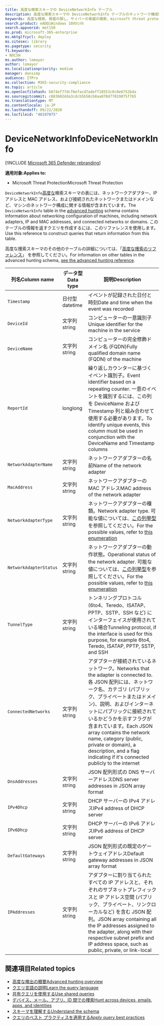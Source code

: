 ```yaml
---
title: 高度な検索スキーマの DeviceNetworkInfo テーブル
description: 高度な検索スキーマの DeviceNetworkInfo テーブルのネットワーク構成情報について説明します。
keywords: 高度な検索、脅威の探し、サイバーの脅威の検索、microsoft threat protection、microsoft 365、mtp、m365、search、query、テレメトリ、スキーマ参照、kusto、table、column、data type、description、machinenetworkinfo、DeviceNetworkInfo、device、machine、mac、ip、adapter、dns、dhcp、gateway、tunnel
search.product: eADQiWindows 10XVcnh
search.appverid: met150
ms.prod: microsoft-365-enterprise
ms.mktglfcycl: deploy
ms.sitesec: library
ms.pagetype: security
f1.keywords:
- NOCSH
ms.author: lomayor
author: lomayor
ms.localizationpriority: medium
manager: dansimp
audience: ITPro
ms.collection: M365-security-compliance
ms.topic: article
ms.openlocfilehash: b874ef77dcf6efacd7adeff18553c0c8e6752bda
ms.sourcegitcommit: c083602dda3cdcb5b58cb8aa070d77019075f765
ms.translationtype: MT
ms.contentlocale: ja-JP
ms.lasthandoff: 09/22/2020
ms.locfileid: "48197075"
---
```

# <a name="devicenetworkinfo"></a><span data-ttu-id="a3b64-104">DeviceNetworkInfo</span><span class="sxs-lookup"><span data-stu-id="a3b64-104">DeviceNetworkInfo</span></span>

[!INCLUDE [Microsoft 365 Defender rebranding](../includes/microsoft-defender.md)]


<span data-ttu-id="a3b64-105">**適用対象:**</span><span class="sxs-lookup"><span data-stu-id="a3b64-105">**Applies to:**</span></span>
- <span data-ttu-id="a3b64-106">Microsoft Threat Protection</span><span class="sxs-lookup"><span data-stu-id="a3b64-106">Microsoft Threat Protection</span></span>



<span data-ttu-id="a3b64-107">`DeviceNetworkInfo`[高度な](advanced-hunting-overview.md)検索スキーマの表には、ネットワークアダプター、IP アドレスと MAC アドレス、および接続されたネットワークまたはドメインなど、マシンのネットワーク構成に関する情報が含まれています。</span><span class="sxs-lookup"><span data-stu-id="a3b64-107">The `DeviceNetworkInfo` table in the [advanced hunting](advanced-hunting-overview.md) schema contains information about networking configuration of machines, including network adapters, IP and MAC addresses, and connected networks or domains.</span></span> <span data-ttu-id="a3b64-108">このテーブルの情報を返すクエリを作成するには、このリファレンスを使用します。</span><span class="sxs-lookup"><span data-stu-id="a3b64-108">Use this reference to construct queries that return information from this table.</span></span>

<span data-ttu-id="a3b64-109">高度な捜索スキーマのその他のテーブルの詳細については、「[高度な捜索のリファレンス](advanced-hunting-schema-tables.md)」 を参照してください。</span><span class="sxs-lookup"><span data-stu-id="a3b64-109">For information on other tables in the advanced hunting schema, [see the advanced hunting reference](advanced-hunting-schema-tables.md).</span></span>

| <span data-ttu-id="a3b64-110">列名</span><span class="sxs-lookup"><span data-stu-id="a3b64-110">Column name</span></span> | <span data-ttu-id="a3b64-111">データ型</span><span class="sxs-lookup"><span data-stu-id="a3b64-111">Data type</span></span> | <span data-ttu-id="a3b64-112">説明</span><span class="sxs-lookup"><span data-stu-id="a3b64-112">Description</span></span> |
|-------------|-----------|-------------|
| `Timestamp` | <span data-ttu-id="a3b64-113">日付型</span><span class="sxs-lookup"><span data-stu-id="a3b64-113">datetime</span></span> | <span data-ttu-id="a3b64-114">イベントが記録された日付と時刻</span><span class="sxs-lookup"><span data-stu-id="a3b64-114">Date and time when the event was recorded</span></span> |
| `DeviceId` | <span data-ttu-id="a3b64-115">文字列</span><span class="sxs-lookup"><span data-stu-id="a3b64-115">string</span></span> | <span data-ttu-id="a3b64-116">コンピューターの一意識別子</span><span class="sxs-lookup"><span data-stu-id="a3b64-116">Unique identifier for the machine in the service</span></span> |
| `DeviceName` | <span data-ttu-id="a3b64-117">文字列</span><span class="sxs-lookup"><span data-stu-id="a3b64-117">string</span></span> | <span data-ttu-id="a3b64-118">コンピューターの完全修飾ドメイン名 (FQDN)</span><span class="sxs-lookup"><span data-stu-id="a3b64-118">Fully qualified domain name (FQDN) of the machine</span></span> |
| `ReportId` | <span data-ttu-id="a3b64-119">long</span><span class="sxs-lookup"><span data-stu-id="a3b64-119">long</span></span> | <span data-ttu-id="a3b64-120">繰り返しカウンターに基づくイベント識別子。</span><span class="sxs-lookup"><span data-stu-id="a3b64-120">Event identifier based on a repeating counter.</span></span> <span data-ttu-id="a3b64-121">一意のイベントを識別するには、この列を DeviceName および Timestamp 列と組み合わせて使用する必要があります。</span><span class="sxs-lookup"><span data-stu-id="a3b64-121">To identify unique events, this column must be used in conjunction with the DeviceName and Timestamp columns</span></span> |
| `NetworkAdapterName` | <span data-ttu-id="a3b64-122">文字列</span><span class="sxs-lookup"><span data-stu-id="a3b64-122">string</span></span> | <span data-ttu-id="a3b64-123">ネットワークアダプターの名前</span><span class="sxs-lookup"><span data-stu-id="a3b64-123">Name of the network adapter</span></span> |
| `MacAddress` | <span data-ttu-id="a3b64-124">文字列</span><span class="sxs-lookup"><span data-stu-id="a3b64-124">string</span></span> | <span data-ttu-id="a3b64-125">ネットワークアダプターの MAC アドレス</span><span class="sxs-lookup"><span data-stu-id="a3b64-125">MAC address of the network adapter</span></span> |
| `NetworkAdapterType` | <span data-ttu-id="a3b64-126">文字列</span><span class="sxs-lookup"><span data-stu-id="a3b64-126">string</span></span> | <span data-ttu-id="a3b64-127">ネットワークアダプターの種類。</span><span class="sxs-lookup"><span data-stu-id="a3b64-127">Network adapter type.</span></span> <span data-ttu-id="a3b64-128">可能な値については、[この列挙型](https://docs.microsoft.com/dotnet/api/system.net.networkinformation.networkinterfacetype?view=netframework-4.7.2)を参照してください。</span><span class="sxs-lookup"><span data-stu-id="a3b64-128">For the possible values, refer to [this enumeration](https://docs.microsoft.com/dotnet/api/system.net.networkinformation.networkinterfacetype?view=netframework-4.7.2)</span></span> |
| `NetworkAdapterStatus` | <span data-ttu-id="a3b64-129">文字列</span><span class="sxs-lookup"><span data-stu-id="a3b64-129">string</span></span> | <span data-ttu-id="a3b64-130">ネットワークアダプターの動作状態。</span><span class="sxs-lookup"><span data-stu-id="a3b64-130">Operational status of the network adapter.</span></span> <span data-ttu-id="a3b64-131">可能な値については、[この列挙型](https://docs.microsoft.com/dotnet/api/system.net.networkinformation.operationalstatus?view=netframework-4.7.2)を参照してください。</span><span class="sxs-lookup"><span data-stu-id="a3b64-131">For the possible values, refer to [this enumeration](https://docs.microsoft.com/dotnet/api/system.net.networkinformation.operationalstatus?view=netframework-4.7.2)</span></span> |
| `TunnelType` | <span data-ttu-id="a3b64-132">文字列</span><span class="sxs-lookup"><span data-stu-id="a3b64-132">string</span></span> | <span data-ttu-id="a3b64-133">トンネリングプロトコル (6to4、Teredo、ISATAP、PPTP、SSTP、SSH など) にインターフェイスが使用されている場合</span><span class="sxs-lookup"><span data-stu-id="a3b64-133">Tunneling protocol, if the interface is used for this purpose, for example 6to4, Teredo, ISATAP, PPTP, SSTP, and SSH</span></span> |
| `ConnectedNetworks` | <span data-ttu-id="a3b64-134">文字列</span><span class="sxs-lookup"><span data-stu-id="a3b64-134">string</span></span> | <span data-ttu-id="a3b64-135">アダプターが接続されているネットワーク。</span><span class="sxs-lookup"><span data-stu-id="a3b64-135">Networks that the adapter is connected to.</span></span> <span data-ttu-id="a3b64-136">各 JSON 配列には、ネットワーク名、カテゴリ (パブリック、プライベートまたはドメイン)、説明、およびインターネットにパブリックに接続されているかどうかを示すフラグが含まれています。</span><span class="sxs-lookup"><span data-stu-id="a3b64-136">Each JSON array contains the network name, category (public, private or domain), a description, and a flag indicating if it's connected publicly to the internet</span></span> |
| `DnsAddresses` | <span data-ttu-id="a3b64-137">文字列</span><span class="sxs-lookup"><span data-stu-id="a3b64-137">string</span></span> | <span data-ttu-id="a3b64-138">JSON 配列形式の DNS サーバーアドレス</span><span class="sxs-lookup"><span data-stu-id="a3b64-138">DNS server addresses in JSON array format</span></span> |
| `IPv4Dhcp` | <span data-ttu-id="a3b64-139">文字列</span><span class="sxs-lookup"><span data-stu-id="a3b64-139">string</span></span> | <span data-ttu-id="a3b64-140">DHCP サーバーの IPv4 アドレス</span><span class="sxs-lookup"><span data-stu-id="a3b64-140">IPv4 address of DHCP server</span></span> |
| `IPv6Dhcp` | <span data-ttu-id="a3b64-141">文字列</span><span class="sxs-lookup"><span data-stu-id="a3b64-141">string</span></span> | <span data-ttu-id="a3b64-142">DHCP サーバーの IPv6 アドレス</span><span class="sxs-lookup"><span data-stu-id="a3b64-142">IPv6 address of DHCP server</span></span> |
| `DefaultGateways` | <span data-ttu-id="a3b64-143">文字列</span><span class="sxs-lookup"><span data-stu-id="a3b64-143">string</span></span> | <span data-ttu-id="a3b64-144">JSON 配列形式の既定のゲートウェイアドレス</span><span class="sxs-lookup"><span data-stu-id="a3b64-144">Default gateway addresses in JSON array format</span></span> |
| `IPAddresses` | <span data-ttu-id="a3b64-145">文字列</span><span class="sxs-lookup"><span data-stu-id="a3b64-145">string</span></span> | <span data-ttu-id="a3b64-146">アダプターに割り当てられたすべての IP アドレスと、それぞれのサブネットプレフィックスと IP アドレス空間 (パブリック、プライベート、リンクローカルなど) を含む JSON 配列。</span><span class="sxs-lookup"><span data-stu-id="a3b64-146">JSON array containing all the IP addresses assigned to the adapter, along with their respective subnet prefix and IP address space, such as public, private, or link-local</span></span> |

## <a name="related-topics"></a><span data-ttu-id="a3b64-147">関連項目</span><span class="sxs-lookup"><span data-stu-id="a3b64-147">Related topics</span></span>
- [<span data-ttu-id="a3b64-148">高度な検出の概要</span><span class="sxs-lookup"><span data-stu-id="a3b64-148">Advanced hunting overview</span></span>](advanced-hunting-overview.md)
- [<span data-ttu-id="a3b64-149">クエリ言語の説明</span><span class="sxs-lookup"><span data-stu-id="a3b64-149">Learn the query language</span></span>](advanced-hunting-query-language.md)
- [<span data-ttu-id="a3b64-150">共有クエリを使用する</span><span class="sxs-lookup"><span data-stu-id="a3b64-150">Use shared queries</span></span>](advanced-hunting-shared-queries.md)
- [<span data-ttu-id="a3b64-151">デバイス、メール、アプリ、ID 間での捜索</span><span class="sxs-lookup"><span data-stu-id="a3b64-151">Hunt across devices, emails, apps, and identities</span></span>](advanced-hunting-query-emails-devices.md)
- [<span data-ttu-id="a3b64-152">スキーマを理解する</span><span class="sxs-lookup"><span data-stu-id="a3b64-152">Understand the schema</span></span>](advanced-hunting-schema-tables.md)
- [<span data-ttu-id="a3b64-153">クエリのベスト プラクティスを適用する</span><span class="sxs-lookup"><span data-stu-id="a3b64-153">Apply query best practices</span></span>](advanced-hunting-best-practices.md)

